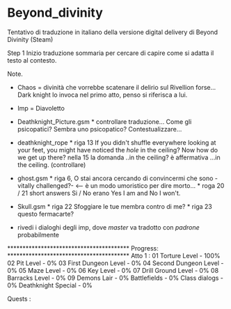 # Beyond_divinity
Tentativo di traduzione in italiano della versione digital delivery di Beyond Divinity (Steam)

Step 1
Inizio traduzione sommaria per cercare di capire come si adatta il testo al contesto.

Note.
- Chaos = divinità che vorrebbe scatenare il delirio sul Rivellion forse... Dark knight lo invoca nel primo atto, penso si riferisca a lui.
- Imp = Diavoletto

- Deathknight_Picture.gsm * controllare traduzione... Come gli psicopatici? Sembra uno psicopatico? Contestualizzare...

- deathknight_rope * riga 13 If you didn't shuffle everywhere looking at your feet, you might have noticed the *hole* in the ceiling? Now how do we get up there? nella 15 la domanda ..in the ceiling? è affermativa ...in the ceiling. (controllare)

- ghost.gsm * riga 6, O stai ancora cercando di convincermi che sono -vitally challenged?- <-- è un modo umoristico per dire morto...
            * roga 20 / 21 short answers Si / No erano Yes I am and No I won't.

- Skull.gsm * riga 22 Sfoggiare le tue membra contro di me? 
            * riga 23 questo fermacarte?

- rivedi i dialoghi degli imp, dove *master* va tradotto con *padrone* probabilmente

 **************************************** Progress: ****************************************
Atto 1 :
    01 Torture Level        - 100%
    02 Pit Level            - 0%
    03 First Dungeon Level  - 0%
    04 Second Dungeon Level - 0%
    05 Maze Level           - 0%
    06 Key Level            - 0%
    07 Drill Ground Level   - 0%
    08 Barracks Level       - 0%
    09 Demons Lair          - 0%
    Battlefields            - 0%
    Class dialogs           - 0%
    Deathknight Special     - 0%

Quests :